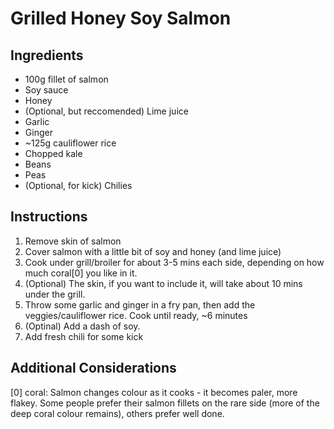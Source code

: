 # Grilled Honey Soy Salmon
## Ingredients
* 100g fillet of salmon
* Soy sauce
* Honey
* (Optional, but reccomended) Lime juice
* Garlic
* Ginger
* ~125g cauliflower rice
* Chopped kale
* Beans
* Peas
* (Optional, for kick) Chilies

## Instructions
1. Remove skin of salmon
2. Cover salmon with a little bit of soy and honey (and lime juice)
3. Cook under grill/broiler for about 3-5 mins each side, depending on how much coral[0] you like in it. 
4. (Optional) The skin, if you want to include it, will take about 10 mins under the grill. 
5. Throw some garlic and ginger in a fry pan, then add the veggies/cauliflower rice. Cook until ready, ~6 minutes
6. (Optinal) Add a dash of soy. 
7. Add fresh chili for some kick

## Additional Considerations
[0] coral: Salmon changes colour as it cooks - it becomes paler, more flakey. Some people prefer their salmon fillets on the rare side (more of the deep coral colour remains), others prefer well done.